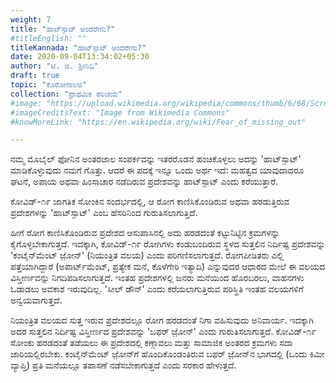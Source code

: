 ```yaml
---
weight: 7
title: "ಹಾಟ್‌ಸ್ಪಾಟ್ ಅಂದರೇನು?"
#titleEnglish: ""
titleKannada: "ಹಾಟ್‌ಸ್ಪಾಟ್ ಅಂದರೇನು?"
date: 2020-09-04T13:34:02+05:30
author: "ಟಿ. ಜಿ. ಶ್ರೀನಿಧಿ"
draft: true
topic: "ಕೊರೋನಾಲಜಿ"
collection: "ಪ್ರಾಥಮಿಕ ಪರಿಚಯ"
#image: "https://upload.wikimedia.org/wikipedia/commons/thumb/6/68/Screen_time.jpg/1920px-Screen_time.jpg"
#imageCreditsText: "Image from Wikimedia Commons"
#knowMoreLink: "https://en.wikipedia.org/wiki/Fear_of_missing_out"

---
```


ನಮ್ಮ ಮೊಬೈಲ್ ಫೋನಿನ ಅಂತರಜಾಲ ಸಂಪರ್ಕವನ್ನು ಇತರರೊಡನೆ ಹಂಚಿಕೊಳ್ಳಲು ಅದನ್ನು 'ಹಾಟ್‌ಸ್ಪಾಟ್' ಮಾಡಿಕೊಳ್ಳುವುದು ನಮಗೆ ಗೊತ್ತು. ಆದರೆ ಈ ಪದಕ್ಕೆ ಇನ್ನೂ ಒಂದು ಅರ್ಥ ಇದೆ: ಮಹತ್ವದ ಯಾವುದಾದರೂ ಘಟನೆ, ಅಪಾಯ ಅಥವಾ ಹಿಂಸಾಚಾರ ನಡೆದಿರುವ ಪ್ರದೇಶವನ್ನು  ಹಾಟ್‌ಸ್ಪಾಟ್ ಎಂದು ಕರೆಯುತ್ತಾರೆ. 

ಕೋವಿಡ್-೧೯ ಜಾಗತಿಕ ಸೋಂಕಿನ ಸಂದರ್ಭದಲ್ಲಿ, ಆ ರೋಗ ಕಾಣಿಸಿಕೊಂಡಿರುವ ಅಥವಾ ಹರಡುತ್ತಿರುವ ಪ್ರದೇಶಗಳನ್ನು 'ಹಾಟ್‌ಸ್ಪಾಟ್' ಎಂಬ ಹೆಸರಿನಿಂದ ಗುರುತಿಸಲಾಗುತ್ತಿದೆ. 

ಹೀಗೆ ರೋಗ ಕಾಣಿಸಿಕೊಂಡಿರುವ ಪ್ರದೇಶದ ಆಸುಪಾಸಿನಲ್ಲಿ ಅದು ಹರಡದಂತೆ ಕಟ್ಟುನಿಟ್ಟಿನ ಕ್ರಮಗಳನ್ನು ಕೈಗೊಳ್ಳಬೇಕಾಗುತ್ತದೆ. ಇದಕ್ಕಾಗಿ, ಕೋವಿಡ್-೧೯ ರೋಗಿಗಳು ಕಂಡುಬಂದಿರುವ ಸ್ಥಳದ ಸುತ್ತಲಿನ ನಿರ್ದಿಷ್ಟ ಪ್ರದೇಶವನ್ನು 'ಕಂಟೈನ್‌ಮೆಂಟ್ ಜ಼ೋನ್' (ನಿಯಂತ್ರಿತ ವಲಯ) ಎಂದು ಪರಿಗಣಿಸಲಾಗುತ್ತದೆ. ರೋಗಪೀಡಿತರು ಎಲ್ಲಿ ಪತ್ತೆಯಾಗಿದ್ದಾರೆ (ಅಪಾರ್ಟ್‌ಮೆಂಟ್, ಪ್ರತ್ಯೇಕ ಮನೆ, ಕೊಳೆಗೇರಿ ಇತ್ಯಾದಿ) ಎನ್ನುವುದರ ಆಧಾರದ ಮೇಲೆ ಈ ವಲಯದ ವಿಸ್ತೀರ್ಣವನ್ನು ನಿಗದಿಪಡಿಸಲಾಗುತ್ತದೆ. ಇಂತಹ ಪ್ರದೇಶಗಳಲ್ಲಿ ಜನರು ಮನೆಯಿಂದ ಹೊರಬರಲು, ವಾಹನಗಳು ಓಡಾಡಲು ಅವಕಾಶ ಇರುವುದಿಲ್ಲ. 'ಸೀಲ್ ಡೌನ್' ಎಂದು ಕರೆಯಲಾಗುತ್ತಿರುವ ಪರಿಸ್ಥಿತಿ ಇಂತಹ ವಲಯಗಳಿಗೆ ಅನ್ವಯವಾಗುತ್ತದೆ. 

ನಿಯಂತ್ರಿತ ವಲಯದ ಸುತ್ತ ಇರುವ ಪ್ರದೇಶದಲ್ಲೂ ರೋಗ ಹರಡದಂತೆ ನಿಗಾ ವಹಿಸುವುದು ಅನಿವಾರ್ಯ. ಇದಕ್ಕಾಗಿ ಅದರ ಸುತ್ತಲಿನ ನಿರ್ದಿಷ್ಟ ವಿಸ್ತೀರ್ಣದ ಪ್ರದೇಶವನ್ನು 'ಬಫರ್ ಜ಼ೋನ್' ಎಂದು ಗುರುತಿಸಲಾಗುತ್ತದೆ. ಕೋವಿಡ್-೧೯ ಸೋಂಕು ಹರಡದಂತೆ ತಡೆಯಲು ಈ ಪ್ರದೇಶದಲ್ಲಿ ಕಣ್ಗಾವಲು ಮತ್ತು ಸಾಮಾಜಿಕ ಅಂತರದ ಕ್ರಮಗಳು ಸದಾ ಜಾರಿಯಲ್ಲಿರಬೇಕು. ಕಂಟೈನ್‌ಮೆಂಟ್ ಜ಼ೋನ್‌ಗೆ ಹೊಂದಿಕೊಂಡಂತಿರುವ ಬಫರ್ ಜ಼ೋನ್‌ನ ಭಾಗದಲ್ಲಿ (ಒಂದು ಕಿಮೀ ವ್ಯಾಪ್ತಿ) ಪ್ರತಿ ಮನೆಯಲ್ಲೂ ತಪಾಸಣೆ ನಡೆಸಬೇಕಾಗುತ್ತದೆ ಎಂದು ಸರಕಾರ ಹೇಳುತ್ತದೆ.